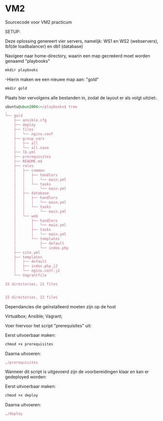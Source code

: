 # VM2
Sourcecode voor VM2 practicum

SETUP:

Deze oplossing genereert vier servers, namelijk: WS1 en WS2 (webservers), lb1(de loadbalancer) en db1 (database)

Navigeer naar home-directory, waarin een map gecreëerd moet worden genaamd "playbooks"
```ruby
mkdir playbooks
```
-Hierin maken we een nieuwe map aan: "gold"
```ruby
mkdir gold
```
Plaats hier vervolgens alle bestanden in, zodat de layout er als volgt uitziet:.
```ruby
ubuntu@ubun2004:~/playbooks$ tree
.
└── gold
    ├── ansible.cfg
    ├── deploy
    ├── files
    │   └── nginx.conf
    ├── group_vars
    │   ├── all
    │   └── all.save
    ├── lb.yml
    ├── prerequisites
    ├── README.md
    ├── roles
    │   ├── common
    │   │   ├── handlers
    │   │   │   └── main.yml
    │   │   └── tasks
    │   │       └── main.yml
    │   ├── database
    │   │   ├── handlers
    │   │   │   └── main.yml
    │   │   └── tasks
    │   │       └── main.yml
    │   └── web
    │       ├── handlers
    │       │   └── main.yml
    │       ├── tasks
    │       │   └── main.yml
    │       └── templates
    │           ├── default
    │           └── index.php
    ├── site.yml
    ├── templates
    │   ├── default
    │   ├── index.php.j2
    │   └── nginx.conf.j2
    └── Vagrantfile

15 directories, 21 files


15 directories, 22 files

```

Dependancies die geïnstalleerd moeten zijn op de host 

Virtualbox;
Ansible;
Vagrant;

Voer hiervoor het script "prerequisites" uit:

Eerst uitvoerbaar maken:
```ruby
chmod +x prerequisites
```
Daarna uitvoeren:
```ruby
./prerequisites
```
Wanneer dit script is uitgevoerd zijn de voorbereidingen klaar en kan er gedeployed worden:

Eerst uitvoerbaar maken:
```ruby
chmod +x deploy
```
Daarna uitvoeren:
```ruby
./deploy
```
